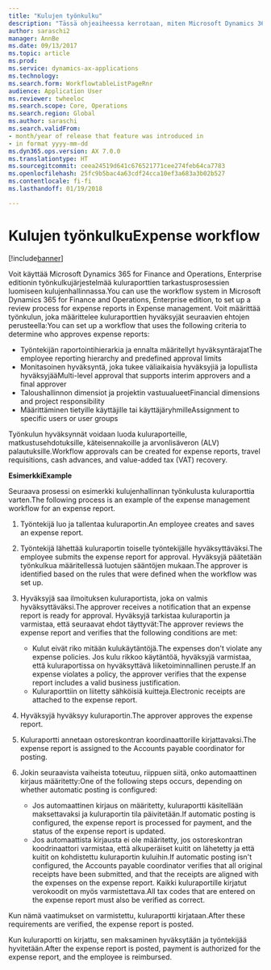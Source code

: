 ```yaml
---
title: "Kulujen työnkulku"
description: "Tässä ohjeaiheessa kerrotaan, miten Microsoft Dynamics 365 for Finance and Operations, Enterprise editionin työnkulkujärjestelmää käytetään kuluraporttien tarkastusprosessien luomiseen kulujenhallinnassa."
author: saraschi2
manager: AnnBe
ms.date: 09/13/2017
ms.topic: article
ms.prod: 
ms.service: dynamics-ax-applications
ms.technology: 
ms.search.form: WorkflowtableListPageRnr
audience: Application User
ms.reviewer: twheeloc
ms.search.scope: Core, Operations
ms.search.region: Global
ms.author: saraschi
ms.search.validFrom:
- month/year of release that feature was introduced in
- in format yyyy-mm-dd
ms.dyn365.ops.version: AX 7.0.0
ms.translationtype: HT
ms.sourcegitcommit: ceea24519d641c676521771cee274feb64ca7783
ms.openlocfilehash: 25fc9b5bac4a63cdf24cca10ef3a683a3b02b527
ms.contentlocale: fi-fi
ms.lasthandoff: 01/19/2018

---
```


# <a name="expense-workflow"></a><span data-ttu-id="3f5da-103">Kulujen työnkulku</span><span class="sxs-lookup"><span data-stu-id="3f5da-103">Expense workflow</span></span>

[!include[banner](../includes/banner.md)]

<span data-ttu-id="3f5da-104">Voit käyttää Microsoft Dynamics 365 for Finance and Operations, Enterprise editionin työnkulkujärjestelmää kuluraporttien tarkastusprosessien luomiseen kulujenhallinnassa.</span><span class="sxs-lookup"><span data-stu-id="3f5da-104">You can use the workflow system in Microsoft Dynamics 365 for Finance and Operations, Enterprise edition, to set up a review process for expense reports in Expense management.</span></span> <span data-ttu-id="3f5da-105">Voit määrittää työnkulun, joka määrittelee kuluraporttien hyväksyjät seuraavien ehtojen perusteella:</span><span class="sxs-lookup"><span data-stu-id="3f5da-105">You can set up a workflow that uses the following criteria to determine who approves expense reports:</span></span>

- <span data-ttu-id="3f5da-106">Työntekijän raportointihierarkia ja ennalta määritellyt hyväksyntärajat</span><span class="sxs-lookup"><span data-stu-id="3f5da-106">The employee reporting hierarchy and predefined approval limits</span></span>
- <span data-ttu-id="3f5da-107">Monitasoinen hyväksyntä, joka tukee väliaikaisia hyväksyjiä ja lopullista hyväksyjää</span><span class="sxs-lookup"><span data-stu-id="3f5da-107">Multi-level approval that supports interim approvers and a final approver</span></span>
- <span data-ttu-id="3f5da-108">Taloushallinnon dimensiot ja projektin vastuualueet</span><span class="sxs-lookup"><span data-stu-id="3f5da-108">Financial dimensions and project responsibility</span></span>
- <span data-ttu-id="3f5da-109">Määrittäminen tietyille käyttäjille tai käyttäjäryhmille</span><span class="sxs-lookup"><span data-stu-id="3f5da-109">Assignment to specific users or user groups</span></span>

<span data-ttu-id="3f5da-110">Työnkulun hyväksynnät voidaan luoda kuluraporteille, matkustusehdotuksille, käteisennakoille ja arvonlisäveron (ALV) palautuksille.</span><span class="sxs-lookup"><span data-stu-id="3f5da-110">Workflow approvals can be created for expense reports, travel requisitions, cash advances, and value-added tax (VAT) recovery.</span></span>

<span data-ttu-id="3f5da-111">**Esimerkki**</span><span class="sxs-lookup"><span data-stu-id="3f5da-111">**Example**</span></span>

<span data-ttu-id="3f5da-112">Seuraava prosessi on esimerkki kulujenhallinnan työnkulusta kuluraporttia varten.</span><span class="sxs-lookup"><span data-stu-id="3f5da-112">The following process is an example of the expense management workflow for an expense report.</span></span>

1. <span data-ttu-id="3f5da-113">Työntekijä luo ja tallentaa kuluraportin.</span><span class="sxs-lookup"><span data-stu-id="3f5da-113">An employee creates and saves an expense report.</span></span>
2. <span data-ttu-id="3f5da-114">Työntekijä lähettää kuluraportin toiselle työntekijälle hyväksyttäväksi.</span><span class="sxs-lookup"><span data-stu-id="3f5da-114">The employee submits the expense report for approval.</span></span> <span data-ttu-id="3f5da-115">Hyväksyjä päätetään työnkulkua määritellessä luotujen sääntöjen mukaan.</span><span class="sxs-lookup"><span data-stu-id="3f5da-115">The approver is identified based on the rules that were defined when the workflow was set up.</span></span>
3. <span data-ttu-id="3f5da-116">Hyväksyjä saa ilmoituksen kuluraportista, joka on valmis hyväksyttäväksi.</span><span class="sxs-lookup"><span data-stu-id="3f5da-116">The approver receives a notification that an expense report is ready for approval.</span></span> <span data-ttu-id="3f5da-117">Hyväksyjä tarkistaa kuluraportin ja varmistaa, että seuraavat ehdot täyttyvät:</span><span class="sxs-lookup"><span data-stu-id="3f5da-117">The approver reviews the expense report and verifies that the following conditions are met:</span></span>

    - <span data-ttu-id="3f5da-118">Kulut eivät riko mitään kulukäytäntöjä.</span><span class="sxs-lookup"><span data-stu-id="3f5da-118">The expenses don't violate any expense policies.</span></span> <span data-ttu-id="3f5da-119">Jos kulu rikkoo käytäntöä, hyväksyjä varmistaa, että kuluraportissa on hyväksyttävä liiketoiminnallinen peruste.</span><span class="sxs-lookup"><span data-stu-id="3f5da-119">If an expense violates a policy, the approver verifies that the expense report includes a valid business justification.</span></span>
    - <span data-ttu-id="3f5da-120">Kuluraporttiin on liitetty sähköisiä kuitteja.</span><span class="sxs-lookup"><span data-stu-id="3f5da-120">Electronic receipts are attached to the expense report.</span></span>

4. <span data-ttu-id="3f5da-121">Hyväksyjä hyväksyy kuluraportin.</span><span class="sxs-lookup"><span data-stu-id="3f5da-121">The approver approves the expense report.</span></span>
5. <span data-ttu-id="3f5da-122">Kuluraportti annetaan ostoreskontran koordinaattorille kirjattavaksi.</span><span class="sxs-lookup"><span data-stu-id="3f5da-122">The expense report is assigned to the Accounts payable coordinator for posting.</span></span>
6. <span data-ttu-id="3f5da-123">Jokin seuraavista vaiheista toteutuu, riippuen siitä, onko automaattinen kirjaus määritetty:</span><span class="sxs-lookup"><span data-stu-id="3f5da-123">One of the following steps occurs, depending on whether automatic posting is configured:</span></span>

    - <span data-ttu-id="3f5da-124">Jos automaattinen kirjaus on määritetty, kuluraportti käsitellään maksettavaksi ja kuluraportin tila päivitetään.</span><span class="sxs-lookup"><span data-stu-id="3f5da-124">If automatic posting is configured, the expense report is processed for payment, and the status of the expense report is updated.</span></span>
    - <span data-ttu-id="3f5da-125">Jos automaattista kirjausta ei ole määritetty, jos ostoreskontran koodrinaattori varmistaa, että alkuperäiset kuitit on lähetetty ja että kuitit on kohdistettu kuluraportin kuluihin.</span><span class="sxs-lookup"><span data-stu-id="3f5da-125">If automatic posting isn't configured, the Accounts payable coordinator verifies that all original receipts have been submitted, and that the receipts are aligned with the expenses on the expense report.</span></span> <span data-ttu-id="3f5da-126">Kaikki kuluraportille kirjatut verokoodit on myös varmistettava.</span><span class="sxs-lookup"><span data-stu-id="3f5da-126">All tax codes that are entered on the expense report must also be verified as correct.</span></span>

<span data-ttu-id="3f5da-127">Kun nämä vaatimukset on varmistettu, kuluraportti kirjataan.</span><span class="sxs-lookup"><span data-stu-id="3f5da-127">After these requirements are verified, the expense report is posted.</span></span>

<span data-ttu-id="3f5da-128">Kun kuluraportti on kirjattu, sen maksaminen hyväksytään ja työntekijää hyvitetään.</span><span class="sxs-lookup"><span data-stu-id="3f5da-128">After the expense report is posted, payment is authorized for the expense report, and the employee is reimbursed.</span></span>

